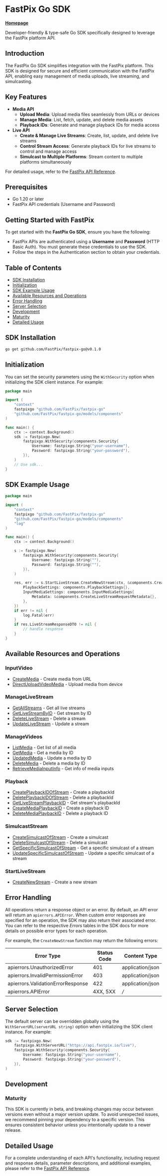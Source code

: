 # FastPix Go SDK

[**Homepage**](https://fastpix.io)

Developer-friendly & type-safe Go SDK specifically designed to leverage the FastPix platform API.

## Introduction

The FastPix Go SDK simplifies integration with the FastPix platform. This SDK is designed for secure and efficient communication with the FastPix API, enabling easy management of media uploads, live streaming, and simulcasting.

## Key Features

- **Media API**
  - **Upload Media**: Upload media files seamlessly from URLs or devices
  - **Manage Media**: List, fetch, update, and delete media assets
  - **Playback IDs**: Generate and manage playback IDs for media access
- **Live API**
  - **Create & Manage Live Streams**: Create, list, update, and delete live streams
  - **Control Stream Access**: Generate playback IDs for live streams to control and manage access
  - **Simulcast to Multiple Platforms**: Stream content to multiple platforms simultaneously

For detailed usage, refer to the [FastPix API Reference](docs/).

## Prerequisites

- Go 1.20 or later
- FastPix API credentials (Username and Password)

## Getting Started with FastPix

To get started with the **FastPix Go SDK**, ensure you have the following:

- FastPix APIs are authenticated using a **Username** and **Password** (HTTP Basic Auth). You must generate these credentials to use the SDK.
- Follow the steps in the Authentication section to obtain your credentials.

## Table of Contents

- [SDK Installation](#sdk-installation)
- [Initialization](#initialization)
- [SDK Example Usage](#sdk-example-usage)
- [Available Resources and Operations](#available-resources-and-operations)
- [Error Handling](#error-handling)
- [Server Selection](#server-selection)
- [Development](#development)
- [Maturity](#maturity)
- [Detailed Usage](#detailed-usage)

## SDK Installation

```bash
go get github.com/FastPix/fastpix-go@v0.1.0
```

## Initialization

You can set the security parameters using the `WithSecurity` option when initializing the SDK client instance. For example:

```go
package main

import (
	"context"
	fastpixgo "github.com/FastPix/fastpix-go"
	"github.com/FastPix/fastpix-go/models/components"
)

func main() {
	ctx := context.Background()
	sdk := fastpixgo.New(
		fastpixgo.WithSecurity(components.Security{
			Username: fastpixgo.String("your-username"),
			Password: fastpixgo.String("your-password"),
		}),
	)
	// Use sdk...
}
```

## SDK Example Usage

```go
package main

import (
	"context"
	fastpixgo "github.com/FastPix/fastpix-go"
	"github.com/FastPix/fastpix-go/models/components"
	"log"
)

func main() {
	ctx := context.Background()

	s := fastpixgo.New(
		fastpixgo.WithSecurity(components.Security{
			Username: fastpixgo.String(""),
			Password: fastpixgo.String(""),
		}),
	)

	res, err := s.StartLiveStream.CreateNewStream(ctx, &components.CreateLiveStreamRequest{
		PlaybackSettings: components.PlaybackSettings{},
		InputMediaSettings: components.InputMediaSettings{
			Metadata: &components.CreateLiveStreamRequestMetadata{},
		},
	})
	if err != nil {
		log.Fatal(err)
	}
	if res.LiveStreamResponseDTO != nil {
		// handle response
	}
}
```

## Available Resources and Operations

### InputVideo

- [CreateMedia](docs/sdks/inputvideo/README.md#createmedia) - Create media from URL
- [DirectUploadVideoMedia](docs/sdks/inputvideo/README.md#directuploadvideomedia) - Upload media from device

### ManageLiveStream

- [GetAllStreams](docs/sdks/managelivestream/README.md#getallstreams) - Get all live streams
- [GetLiveStreamByID](docs/sdks/managelivestream/README.md#getlivestreambyid) - Get stream by ID
- [DeleteLiveStream](docs/sdks/managelivestream/README.md#deletelivestream) - Delete a stream
- [UpdateLiveStream](docs/sdks/managelivestream/README.md#updatelivestream) - Update a stream

### ManageVideos

- [ListMedia](docs/sdks/managevideos/README.md#listmedia) - Get list of all media
- [GetMedia](docs/sdks/managevideos/README.md#getmedia) - Get a media by ID
- [UpdatedMedia](docs/sdks/managevideos/README.md#updatedmedia) - Update a media by ID
- [DeleteMedia](docs/sdks/managevideos/README.md#deletemedia) - Delete a media by ID
- [RetrieveMediaInputInfo](docs/sdks/managevideos/README.md#retrievemediainputinfo) - Get info of media inputs

### Playback

- [CreatePlaybackIDOfStream](docs/sdks/playback/README.md#createplaybackidofstream) - Create a playbackId
- [DeletePlaybackIDOfStream](docs/sdks/playback/README.md#deleteplaybackidofstream) - Delete a playbackId
- [GetLiveStreamPlaybackID](docs/sdks/playback/README.md#getlivestreamplaybackid) - Get stream's playbackId
- [CreateMediaPlaybackID](docs/sdks/playback/README.md#createmediaplaybackid) - Create a playback ID
- [DeleteMediaPlaybackID](docs/sdks/playback/README.md#deletemediaplaybackid) - Delete a playback ID

### SimulcastStream

- [CreateSimulcastOfStream](docs/sdks/simulcaststream/README.md#createsimulcastofstream) - Create a simulcast
- [DeleteSimulcastOfStream](docs/sdks/simulcaststream/README.md#deletesimulcastofstream) - Delete a simulcast
- [GetSpecificSimulcastOfStream](docs/sdks/simulcaststream/README.md#getspecificsimulcastofstream) - Get a specific simulcast of a stream
- [UpdateSpecificSimulcastOfStream](docs/sdks/simulcaststream/README.md#updatespecificsimulcastofstream) - Update a specific simulcast of a stream

### StartLiveStream

- [CreateNewStream](docs/sdks/startlivestream/README.md#createnewstream) - Create a new stream

## Error Handling

All operations return a response object or an error. By default, an API error will return an `apierrors.APIError`. When custom error responses are specified for an operation, the SDK may also return their associated error. You can refer to the respective *Errors* tables in the SDK docs for more details on possible error types for each operation.

For example, the `CreateNewStream` function may return the following errors:

| Error Type                        | Status Code | Content Type     |
| --------------------------------- | ----------- | ---------------- |
| apierrors.UnauthorizedError       | 401         | application/json |
| apierrors.InvalidPermissionError  | 403         | application/json |
| apierrors.ValidationErrorResponse | 422         | application/json |
| apierrors.APIError                | 4XX, 5XX    | */*              |

## Server Selection

The default server can be overridden globally using the `WithServerURL(serverURL string)` option when initializing the SDK client instance. For example:

```go
sdk := fastpixgo.New(
	fastpixgo.WithServerURL("https://api.fastpix.io/live"),
	fastpixgo.WithSecurity(components.Security{
		Username: fastpixgo.String("your-username"),
		Password: fastpixgo.String("your-password"),
	}),
)
```

## Development

### Maturity

This SDK is currently in beta, and breaking changes may occur between versions even without a major version update. To avoid unexpected issues, we recommend pinning your dependency to a specific version. This ensures consistent behavior unless you intentionally update to a newer release.

## Detailed Usage

For a complete understanding of each API's functionality, including request and response details, parameter descriptions, and additional examples, please refer to the [FastPix API Reference](docs/).
